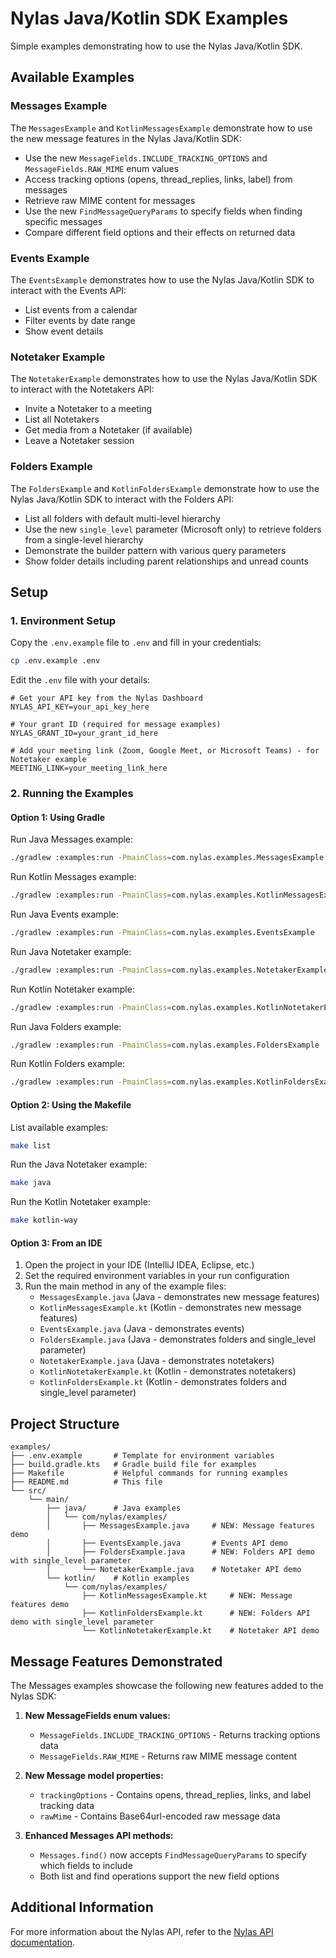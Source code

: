 # Nylas Java/Kotlin SDK Examples

Simple examples demonstrating how to use the Nylas Java/Kotlin SDK.

## Available Examples

### Messages Example

The `MessagesExample` and `KotlinMessagesExample` demonstrate how to use the new message features in the Nylas Java/Kotlin SDK:

- Use the new `MessageFields.INCLUDE_TRACKING_OPTIONS` and `MessageFields.RAW_MIME` enum values
- Access tracking options (opens, thread_replies, links, label) from messages  
- Retrieve raw MIME content for messages
- Use the new `FindMessageQueryParams` to specify fields when finding specific messages
- Compare different field options and their effects on returned data

### Events Example

The `EventsExample` demonstrates how to use the Nylas Java/Kotlin SDK to interact with the Events API:

- List events from a calendar
- Filter events by date range
- Show event details

### Notetaker Example

The `NotetakerExample` demonstrates how to use the Nylas Java/Kotlin SDK to interact with the Notetakers API:

- Invite a Notetaker to a meeting
- List all Notetakers
- Get media from a Notetaker (if available)
- Leave a Notetaker session

### Folders Example

The `FoldersExample` and `KotlinFoldersExample` demonstrate how to use the Nylas Java/Kotlin SDK to interact with the Folders API:

- List all folders with default multi-level hierarchy
- Use the new `single_level` parameter (Microsoft only) to retrieve folders from a single-level hierarchy
- Demonstrate the builder pattern with various query parameters
- Show folder details including parent relationships and unread counts

## Setup

### 1. Environment Setup

Copy the `.env.example` file to `.env` and fill in your credentials:

```bash
cp .env.example .env
```

Edit the `.env` file with your details:
```
# Get your API key from the Nylas Dashboard
NYLAS_API_KEY=your_api_key_here

# Your grant ID (required for message examples)
NYLAS_GRANT_ID=your_grant_id_here

# Add your meeting link (Zoom, Google Meet, or Microsoft Teams) - for Notetaker example
MEETING_LINK=your_meeting_link_here
```

### 2. Running the Examples

#### Option 1: Using Gradle

Run Java Messages example:
```bash
./gradlew :examples:run -PmainClass=com.nylas.examples.MessagesExample
```

Run Kotlin Messages example:
```bash
./gradlew :examples:run -PmainClass=com.nylas.examples.KotlinMessagesExampleKt
```

Run Java Events example:
```bash
./gradlew :examples:run -PmainClass=com.nylas.examples.EventsExample
```

Run Java Notetaker example:
```bash
./gradlew :examples:run -PmainClass=com.nylas.examples.NotetakerExample
```

Run Kotlin Notetaker example:
```bash
./gradlew :examples:run -PmainClass=com.nylas.examples.KotlinNotetakerExampleKt
```

Run Java Folders example:
```bash
./gradlew :examples:run -PmainClass=com.nylas.examples.FoldersExample
```

Run Kotlin Folders example:
```bash
./gradlew :examples:run -PmainClass=com.nylas.examples.KotlinFoldersExampleKt
```

#### Option 2: Using the Makefile

List available examples:
```bash
make list
```

Run the Java Notetaker example:
```bash
make java
```

Run the Kotlin Notetaker example:
```bash
make kotlin-way
```

#### Option 3: From an IDE

1. Open the project in your IDE (IntelliJ IDEA, Eclipse, etc.)
2. Set the required environment variables in your run configuration
3. Run the main method in any of the example files:
   - `MessagesExample.java` (Java - demonstrates new message features)
   - `KotlinMessagesExample.kt` (Kotlin - demonstrates new message features)  
   - `EventsExample.java` (Java - demonstrates events)
   - `FoldersExample.java` (Java - demonstrates folders and single_level parameter)
   - `NotetakerExample.java` (Java - demonstrates notetakers)
   - `KotlinNotetakerExample.kt` (Kotlin - demonstrates notetakers)
   - `KotlinFoldersExample.kt` (Kotlin - demonstrates folders and single_level parameter)

## Project Structure

```
examples/
├── .env.example       # Template for environment variables
├── build.gradle.kts   # Gradle build file for examples
├── Makefile           # Helpful commands for running examples
├── README.md          # This file
└── src/
    └── main/
        ├── java/      # Java examples
        │   └── com/nylas/examples/
        │       ├── MessagesExample.java     # NEW: Message features demo
        │       ├── EventsExample.java       # Events API demo
        │       ├── FoldersExample.java      # NEW: Folders API demo with single_level parameter
        │       └── NotetakerExample.java    # Notetaker API demo
        └── kotlin/    # Kotlin examples
            └── com/nylas/examples/
                ├── KotlinMessagesExample.kt     # NEW: Message features demo
                ├── KotlinFoldersExample.kt      # NEW: Folders API demo with single_level parameter
                └── KotlinNotetakerExample.kt    # Notetaker API demo
```

## Message Features Demonstrated

The Messages examples showcase the following new features added to the Nylas SDK:

1. **New MessageFields enum values:**
   - `MessageFields.INCLUDE_TRACKING_OPTIONS` - Returns tracking options data
   - `MessageFields.RAW_MIME` - Returns raw MIME message content

2. **New Message model properties:**
   - `trackingOptions` - Contains opens, thread_replies, links, and label tracking data
   - `rawMime` - Contains Base64url-encoded raw message data

3. **Enhanced Messages API methods:**
   - `Messages.find()` now accepts `FindMessageQueryParams` to specify which fields to include
   - Both list and find operations support the new field options

## Additional Information

For more information about the Nylas API, refer to the [Nylas API documentation](https://developer.nylas.com/). 